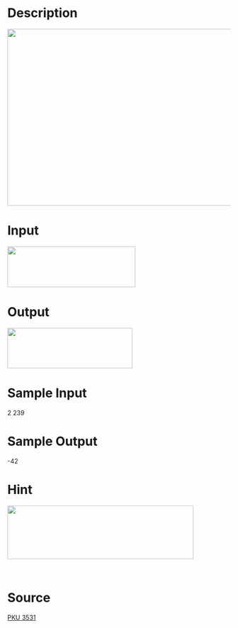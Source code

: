 
# Description

<div class="content"><p><img height="399" width="663" alt="" src="/source/bzoj/2714/img/aHR0cHM6Ly9seWRzeS5jb20vSnVkZ2VPbmxpbmUvdXBsb2FkLzIwMTIwNC9UMWRlcygzKS5naWY=.gif"/></p></div>

# Input

<div class="content"><p><img height="92" width="289" alt="" src="/source/bzoj/2714/img/aHR0cHM6Ly9seWRzeS5jb20vSnVkZ2VPbmxpbmUvdXBsb2FkLzIwMTIwNC9UMWlucHV0KDMpLmdpZg==.gif"/></p></div>

# Output

<div class="content"><p><img height="91" width="282" alt="" src="/source/bzoj/2714/img/aHR0cHM6Ly9seWRzeS5jb20vSnVkZ2VPbmxpbmUvdXBsb2FkLzIwMTIwNC9UMW91dHB1dCgzKS5naWY=.gif"/></p></div>

# Sample Input

<div class="content"><span class="sampledata">2 239<br/>
</span></div>

# Sample Output

<div class="content"><span class="sampledata">-42<br/>
</span></div>

# Hint

<div class="content"><p></p><p><img height="121" width="420" alt="" src="/source/bzoj/2714/img/aHR0cHM6Ly9seWRzeS5jb20vSnVkZ2VPbmxpbmUvdXBsb2FkLzIwMTIwNC9UMWhpbnQoMykuZ2lm.gif"/></p><br/>
<p></p><p></p></div>

# Source

<div class="content"><p><a href="problemset.php?search=PKU 3531">PKU 3531</a></p></div>


